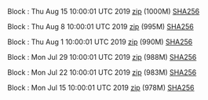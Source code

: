 Block : Thu Aug 15 10:00:01 UTC 2019 [zip](https://this-is-my.life/107xT6/bootstrap.dat.20190815.zip) (1000M) [SHA256](https://this-is-my.life/WTLgE/sha256.txt)

Block : Thu Aug  8 10:00:01 UTC 2019 [zip](https://this-is-my.life/4UxwE/bootstrap.dat.20190808.zip) (995M) [SHA256](https://this-is-my.life/Bi7EC/sha256.txt)

Block : Thu Aug  1 10:00:01 UTC 2019 [zip](https://this-is-my.life/13VS8Q/bootstrap.dat.20190801.zip) (990M) [SHA256](https://this-is-my.life/528Xi/sha256.txt)

Block : Mon Jul 29 10:00:01 UTC 2019 [zip](https://this-is-my.life/8e6xb/bootstrap.dat.20190729.zip) (988M) [SHA256](https://this-is-my.life/XMcQA/sha256.txt)

Block : Mon Jul 22 10:00:01 UTC 2019 [zip](https://this-is-my.life/agaI8/bootstrap.dat.20190722.zip) (983M) [SHA256](https://this-is-my.life/wMA1d/sha256.txt)

Block : Mon Jul 15 10:00:01 UTC 2019 [zip](https://this-is-my.life/kj6hs/bootstrap.dat.20190715.zip) (978M) [SHA256](https://this-is-my.life/bPsZG/sha256.txt)
